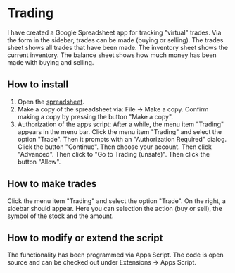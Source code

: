 # Trading

I have created a Google Spreadsheet app for tracking "virtual" trades. Via the form in the sidebar, trades can be made (buying or selling). The trades sheet shows all trades that have been made. The inventory sheet shows the current inventory. The balance sheet shows how much money has been made with buying and selling.

## How to install

1. Open the [spreadsheet](https://docs.google.com/spreadsheets/d/1iHS1Rn1EDHJKHHshx1qzJOUNGcj5RDHgkZmoopqTbfk/edit?usp=sharing).
2. Make a copy of the spreadsheet via: File -> Make a copy. Confirm making a copy by pressing the button "Make a copy".
3. Authorization of the apps script: After a while, the menu item "Trading" appears in the menu bar. Click the menu item "Trading" and select the option "Trade". Then it prompts with an "Authorization Required" dialog. Click the button "Continue". Then choose your account. Then click "Advanced". Then click to "Go to Trading (unsafe)". Then click the button "Allow".

## How to make trades

Click the menu item "Trading" and select the option "Trade". On the right, a sidebar should appear. Here you can selection the action (buy or sell), the symbol of the stock and the amount.

## How to modify or extend the script

The functionality has been programmed via Apps Script. The code is open source and can be checked out under Extensions -> Apps Script.
